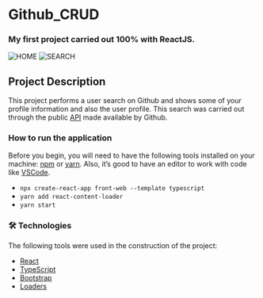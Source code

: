 # Github_CRUD
### My first project carried out 100% with ReactJS.

![HOME](https://i.imgur.com/wpMXnyL.png)
![SEARCH](https://i.imgur.com/0YTLMTJ.png)

## Project Description

This project performs a user search on Github and shows some of your profile information and also the user profile. This search was carried out through the public [API](https://api.github.com/users) made available by Github.

### How to run the application

Before you begin, you will need to have the following tools installed on your machine:
[npm](https://nodejs.org/en/download) or [yarn](https://classic.yarnpkg.com/en/). 
Also, it’s good to have an editor to work with code like [VSCode](https://code.visualstudio.com/).

* ``` npx create-react-app front-web --template typescript ```
* ``` yarn add react-content-loader ```
* ``` yarn start ```


### 🛠 Technologies

The following tools were used in the construction of the project:

- [React](https://pt-br.reactjs.org/)
- [TypeScript](https://www.typescriptlang.org/)
- [Bootstrap](https://getbootstrap.com/)
- [Loaders](https://skeletonreact.com)
